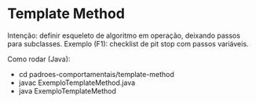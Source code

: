 # Template Method

Intenção: definir esqueleto de algoritmo em operação, deixando passos para subclasses.
Exemplo (F1): checklist de pit stop com passos variáveis.

Como rodar (Java):
- cd padroes-comportamentais/template-method
- javac ExemploTemplateMethod.java
- java ExemploTemplateMethod

